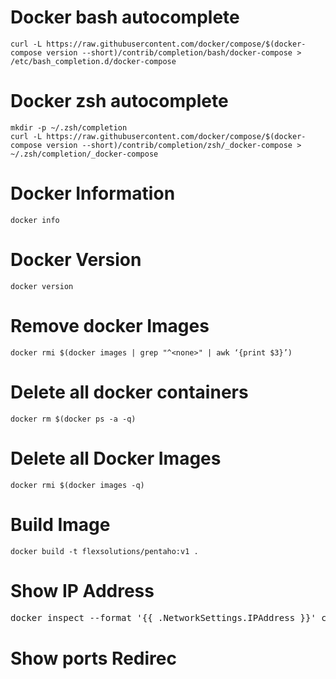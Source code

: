 # Docker bash autocomplete
```console
curl -L https://raw.githubusercontent.com/docker/compose/$(docker-compose version --short)/contrib/completion/bash/docker-compose > /etc/bash_completion.d/docker-compose
```

# Docker zsh autocomplete
```console
mkdir -p ~/.zsh/completion
curl -L https://raw.githubusercontent.com/docker/compose/$(docker-compose version --short)/contrib/completion/zsh/_docker-compose > ~/.zsh/completion/_docker-compose
```

# Docker Information
```console
docker info
```

# Docker Version
```console
docker version
```

# Remove docker Images
```console
docker rmi $(docker images | grep "^<none>" | awk ‘{print $3}’)
```

# Delete all docker containers
```console
docker rm $(docker ps -a -q)
```

# Delete all Docker Images
```console
docker rmi $(docker images -q)
```

# Build Image
```console
docker build -t flexsolutions/pentaho:v1 .
```

# Show IP Address
<pre>
docker inspect --format '{{ .NetworkSettings.IPAddress }}' container
</pre>
# Show ports Redirec
<pre>

</pre>
